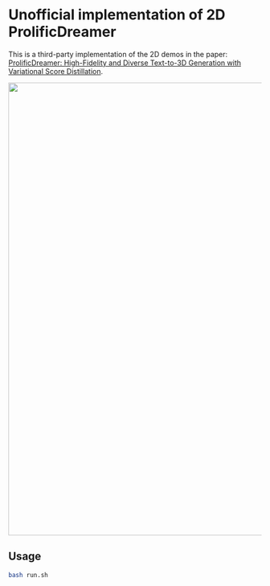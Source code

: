 # Unofficial implementation of 2D ProlificDreamer

This is a third-party implementation of the 2D demos in the paper: [ProlificDreamer: High-Fidelity and Diverse Text-to-3D Generation with Variational Score Distillation](https://arxiv.org/abs/2305.16213).


<p align="center">
  <img src="figs/illustration.png" width="900px"/>
</p>


## Usage
```sh
bash run.sh
```

